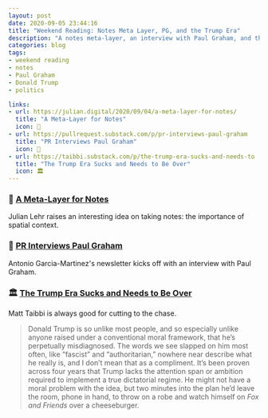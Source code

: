 ```yaml
---
layout: post
date: 2020-09-05 23:44:16
title: "Weekend Reading: Notes Meta Layer, PG, and the Trump Era"
description: "A notes meta-layer, an interview with Paul Graham, and the Donald Trump era."
categories: blog
tags:
- weekend reading
- notes
- Paul Graham
- Donald Trump
- politics

links:
- url: https://julian.digital/2020/09/04/a-meta-layer-for-notes/
  title: "A Meta-Layer for Notes"
  icon: 📝
- url: https://pullrequest.substack.com/p/pr-interviews-paul-graham
  title: "PR Interviews Paul Graham"
  icon: 💬
- url: https://taibbi.substack.com/p/the-trump-era-sucks-and-needs-to
  title: "The Trump Era Sucks and Needs to Be Over"
  icon: 🏛
---
```


### 📝 [A Meta-Layer for Notes](https://julian.digital/2020/09/04/a-meta-layer-for-notes/ "A Meta-Layer for Notes")

Julian Lehr raises an interesting idea on taking notes: the importance of spatial context.

### 💬 [PR Interviews Paul Graham](https://pullrequest.substack.com/p/pr-interviews-paul-graham "PR Interviews Paul Graham")

Antonio Garcia-Martinez's newsletter kicks off with an interview with Paul Graham.

### 🏛 [The Trump Era Sucks and Needs to Be Over](https://taibbi.substack.com/p/the-trump-era-sucks-and-needs-to "The Trump Era Sucks and Needs to Be Over")

Matt Taibbi is always good for cutting to the chase.

> Donald Trump is so unlike most people, and so especially unlike anyone raised under a conventional moral framework, that he’s perpetually misdiagnosed. The words we see slapped on him most often, like “fascist” and “authoritarian,” nowhere near describe what he really is, and I don’t mean that as a compliment. It’s been proven across four years that Trump lacks the attention span or ambition required to implement a true dictatorial regime. He might not have a moral problem with the idea, but two minutes into the plan he’d leave the room, phone in hand, to throw on a robe and watch himself on _Fox and Friends_ over a cheeseburger.
